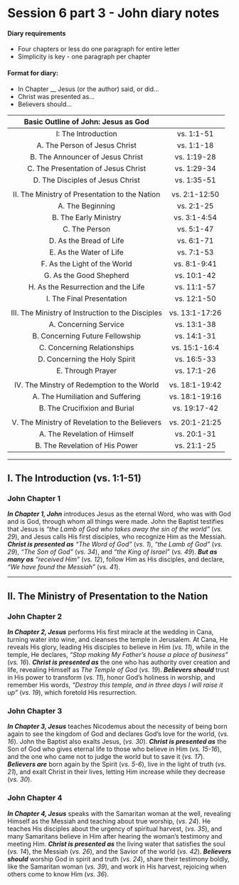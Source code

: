# Session 6 part 3 - John diary notes

#### Diary requirements
- Four chapters or less do one paragraph for entire letter
- Simplicity is key - one paragraph per chapter

#### Format for diary:
- In Chapter __ Jesus (or the author) said, or did...
- Christ was presented as...
- Believers should...

| **Basic Outline of John: Jesus as God** | |
|:-------:|:-------:|
| I: The Introduction | vs. 1:1-51 |
| A. The Person of Jesus Christ | vs. 1:1-18 |
| B. The Announcer of Jesus Christ | vs. 1:19-28 |
| C. The Presentation of Jesus Christ | vs. 1:29-34 |
| D. The Disciples of Jesus Christ | vs. 1:35-51 |
| | |
| II. The Ministry of Presentation to the Nation | vs. 2:1-12:50 |
| A. The Beginning | vs. 2:1-25 |
| B. The Early Ministry | vs. 3:1-4:54 |
| C. The Person | vs. 5:1-47 |
| D. As the Bread of Life | vs. 6:1-71 |
| E. As the Water of Life | vs. 7:1-53 |
| F. As the Light of the World | vs. 8:1-9:41 |
| G. As the Good Shepherd | vs. 10:1-42 |
| H. As the Resurrection and the Life | vs. 11:1-57 |
| I. The Final Presentation | vs. 12:1-50 |
| | |
| III. The Ministry of Instruction to the Disciples | vs. 13:1-17:26 |
| A. Concerning Service | vs. 13:1-38 | 
| B. Concerning Future Fellowship | vs. 14:1-31 |
| C. Concerning Relationships | vs. 15:1-16:4 |
| D. Concerning the Holy Spirit | vs. 16:5-33 |
| E. Through Prayer | vs. 17:1-26 |
| | |
| IV. The Minstry of Redemption to the World | vs. 18:1-19:42 |
| A. The Humiliation and Suffering | vs. 18:1-19:16 |
| B. The Crucifixion and Burial | vs. 19:17-42 |
| | |
| V. The Ministry of Revelation to the Believers | vs. 20:1-21:25 |
| A. The Revelation of Himself | vs. 20:1-31 |
| B. The Revelation of His Power | vs. 21:1-25 |

---

## I. The Introduction (vs. 1:1-51)  

### **John Chapter 1**  
**_In Chapter 1, John_** introduces Jesus as the eternal Word, who was with God and is God, through whom all things were made. John the Baptist testifies that Jesus is *“the Lamb of God who takes away the sin of the world”* (*vs. 29*), and Jesus calls His first disciples, who recognize Him as the Messiah. **_Christ is presented as_** *“The Word of God”* (*vs. 1*), *“the Lamb of God”* (*vs. 29*), *“The Son of God”* (*vs. 34*), and *“the King of Israel”* (*vs. 49*). **_But as many as_** *“received Him”* (*vs. 12*), follow Him as His disciples, and declare, *“We have found the Messiah”* (*vs. 41*).  

---

## II. The Ministry of Presentation to the Nation  

### **John Chapter 2**  
**_In Chapter 2, Jesus_** performs His first miracle at the wedding in Cana, turning water into wine, and cleanses the temple in Jerusalem. At Cana, He reveals His glory, leading His disciples to believe in Him (*vs. 11*), while in the temple, He declares, *“Stop making My Father’s house a place of business”* (*vs. 16*). **_Christ is presented as_** the one who has authority over creation and life, revealing Himself as *The Temple of God* (*vs. 19*). **_Believers should_** trust in His power to transform (*vs. 11*), honor God’s holiness in worship, and remember His words, *“Destroy this temple, and in three days I will raise it up”* (*vs. 19*), which foretold His resurrection.  

### **John Chapter 3**  
**_In Chapter 3, Jesus_** teaches Nicodemus about the necessity of being born again to see the kingdom of God and declares God’s love for the world, (*vs. 16*). John the Baptist also exalts Jesus, (*vs. 30*). **_Christ is presented as_** the Son of God who gives eternal life to those who believe in Him (*vs. 15-16*), and the one who came not to judge the world but to save it (*vs. 17*). **_Believers are_** born again by the Spirit (*vs. 5-6*), live in the light of truth (*vs. 21*), and exalt Christ in their lives, letting Him increase while they decrease (*vs. 30*).

### **John Chapter 4**  
**_In Chapter 4, Jesus_** speaks with the Samaritan woman at the well, revealing Himself as the Messiah and teaching about true worship, (*vs. 24*). He teaches His disciples about the urgency of spiritual harvest, (*vs. 35*), and many Samaritans believe in Him after hearing the woman’s testimony and meeting Him. **_Christ is presented as_** the living water that satisfies the soul (*vs. 14*), the Messiah (*vs. 26*), and the Savior of the world (*vs. 42*). **_Believers should_** worship God in spirit and truth (*vs. 24*), share their testimony boldly, like the Samaritan woman (*vs. 39*), and work in His harvest, rejoicing when others come to know Him (*vs. 36*).

